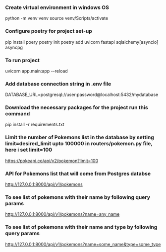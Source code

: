 ### Create virtual environment in windows OS

python -m venv venv
source venv/Scripts/activate

### Configure poetry for project set-up

pip install poery
poetry init
poetry add uvicorn fastapi sqlalchemy[asyncio] asyncpg

### To run project

uvicorn app.main:app --reload

### Add database connection string in .env file

DATABASE_URL=postgresql://user:password@localhost:5432/mydatabase

### Download the necessary packages for the project run this command

pip install -r requirements.txt

### Limit the number of Pokemons list in the database by setting limit=desired_limit upto 100000 in routers/pokemon.py file, here i set limit=100

https://pokeapi.co/api/v2/pokemon?limit=100

### API for Pokemons list that will come from Postgres databse

http://127.0.0.1:8000/api/v1/pokemons

### To see list of pokemons with their name by following query params

http://127.0.0.1:8000/api/v1/pokemons?name=any_name

### To see list of pokemons with their name and type by following query params

http://127.0.0.1:8000/api/v1/pokemons?name=some_name&type=some_type
